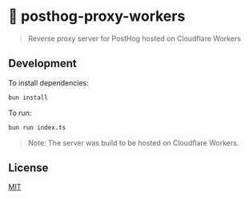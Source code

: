 # 🦔 posthog-proxy-workers

> Reverse proxy server for PostHog hosted on Cloudflare Workers

## Development

To install dependencies:

```bash
bun install
```

To run:

```bash
bun run index.ts
```

> Note: The server was build to be hosted on Cloudflare Workers.

## License

[MIT](LICENSE)
